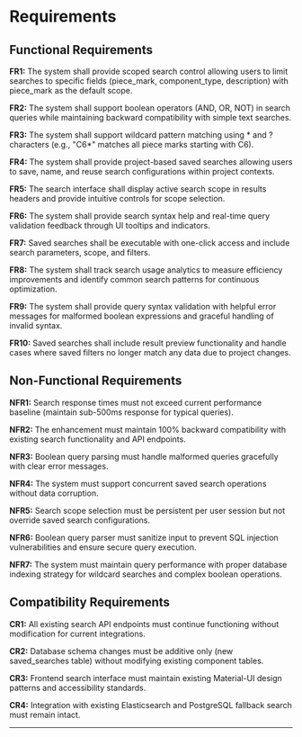 # Requirements

## Functional Requirements

**FR1:** The system shall provide scoped search control allowing users to limit searches to specific fields (piece_mark, component_type, description) with piece_mark as the default scope.

**FR2:** The system shall support boolean operators (AND, OR, NOT) in search queries while maintaining backward compatibility with simple text searches.

**FR3:** The system shall support wildcard pattern matching using * and ? characters (e.g., "C6*" matches all piece marks starting with C6).

**FR4:** The system shall provide project-based saved searches allowing users to save, name, and reuse search configurations within project contexts.

**FR5:** The search interface shall display active search scope in results headers and provide intuitive controls for scope selection.

**FR6:** The system shall provide search syntax help and real-time query validation feedback through UI tooltips and indicators.

**FR7:** Saved searches shall be executable with one-click access and include search parameters, scope, and filters.

**FR8:** The system shall track search usage analytics to measure efficiency improvements and identify common search patterns for continuous optimization.

**FR9:** The system shall provide query syntax validation with helpful error messages for malformed boolean expressions and graceful handling of invalid syntax.

**FR10:** Saved searches shall include result preview functionality and handle cases where saved filters no longer match any data due to project changes.

## Non-Functional Requirements

**NFR1:** Search response times must not exceed current performance baseline (maintain sub-500ms response for typical queries).

**NFR2:** The enhancement must maintain 100% backward compatibility with existing search functionality and API endpoints.

**NFR3:** Boolean query parsing must handle malformed queries gracefully with clear error messages.

**NFR4:** The system must support concurrent saved search operations without data corruption.

**NFR5:** Search scope selection must be persistent per user session but not override saved search configurations.

**NFR6:** Boolean query parser must sanitize input to prevent SQL injection vulnerabilities and ensure secure query execution.

**NFR7:** The system must maintain query performance with proper database indexing strategy for wildcard searches and complex boolean operations.

## Compatibility Requirements

**CR1:** All existing search API endpoints must continue functioning without modification for current integrations.

**CR2:** Database schema changes must be additive only (new saved_searches table) without modifying existing component tables.

**CR3:** Frontend search interface must maintain existing Material-UI design patterns and accessibility standards.

**CR4:** Integration with existing Elasticsearch and PostgreSQL fallback search must remain intact.

---
